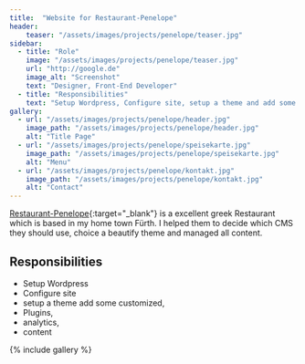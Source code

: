 ```yaml
---
title:  "Website for Restaurant-Penelope"
header:
    teaser: "/assets/images/projects/penelope/teaser.jpg"
sidebar:
  - title: "Role"
    image: "/assets/images/projects/penelope/teaser.jpg"
    url: "http://google.de"
    image_alt: "Screenshot"
    text: "Designer, Front-End Developer"
  - title: "Responsibilities"
    text: "Setup Wordpress, Configure site, setup a theme and add some customized, Plugins, analytics, content"
gallery:
  - url: "/assets/images/projects/penelope/header.jpg"
    image_path: "/assets/images/projects/penelope/header.jpg"
    alt: "Title Page"
  - url: "/assets/images/projects/penelope/speisekarte.jpg"
    image_path: "/assets/images/projects/penelope/speisekarte.jpg"
    alt: "Menu"
  - url: "/assets/images/projects/penelope/kontakt.jpg"
    image_path: "/assets/images/projects/penelope/kontakt.jpg"
    alt: "Contact"
---
```


[Restaurant-Penelope](https://restaurant-penelope.de/){:target="_blank"} is a excellent greek Restaurant which is based in my home town Fürth. I helped them to decide which CMS they should use, choice a beautify theme and managed all content.

## Responsibilities
- Setup Wordpress
- Configure site
- setup a theme add some customized, 
- Plugins, 
- analytics, 
- content

{% include gallery %}